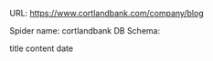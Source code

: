 URL: https://www.cortlandbank.com/company/blog

Spider name: cortlandbank
DB Schema:

title
content
date